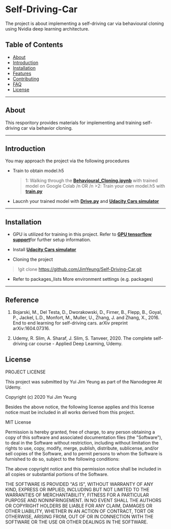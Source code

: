 # Self-Driving-Car
 The project is about implementing a self-driving car via behavioural cloning using Nvidia deep learning architecture.

## Table of Contents
- [About](#about)
- [Introduction](#introduction)
- [Installation](#installation)
- [Features](#features)
- [Contributing](#contributing)
- [FAQ](#faq)
- [License](#license)
---
## About
This resporitory provides materials for implementing and training self-driving car via behavior cloning.

---
## Introduction
You may approach the project via the following procedures
- Train to obtain model.h5
    >1: Walking through the <a href="https://github.com/JimYeung/Self-Driving-Car/tree/main/docs" target="_blank">**Behavioural_Cloning.ipynb**</a> with trained model on Google Colab
    /n OR
    /n >2: Train your own model.h5 with <a href="https://github.com/JimYeung/Self-Driving-Car/blob/main/train.py" target="_blank">**train.py**</a> 
- Laucnh your trained model with <a href="https://github.com/JimYeung/Self-Driving-Car/blob/main/Drive.py" target="_blank">**Drive.py**</a> and <a href="https://github.com/udacity/self-driving-car-sim/" target="_blank">**Udacity Cars simulator**</a>

---
## Installation
- GPU is utilized for training in this project. Refer to <a href="https://www.tensorflow.org/install/gpu/" target="_blank">**GPU tensorflow support**</a>for further setup information. 

- Install <a href="https://github.com/udacity/self-driving-car-sim/" target="_blank">**Udacity Cars simulator**</a>

- Cloning the project 
> !git clone https://github.com/JimYeung/Self-Driving-Car.git

- Refer to packages_lists More environment settings (e.g. packages)
---

## Reference
1. Bojarski, M., Del Testa, D., Dworakowski, D., Firner, B., Flepp, B., Goyal, P., Jackel, L.D., Monfort, M., Muller, U., Zhang, J. and Zhang, X., 2016. End to end learning for self-driving cars. arXiv preprint arXiv:1604.07316.

2. Udemy, R. Slim, A. Sharaf, J. Slim, S. Tanveer, 2020. The complete self-driving car course - Applied Deep Learning, Udemy.

## License
PROJECT LICENSE

This project was submitted by Yui Jim Yeung as part of the Nanodegree At Udemy.

Copyright (c) 2020 Yui Jim Yeung

Besides the above notice, the following license applies and this license notice
must be included in all works derived from this project.

MIT License

Permission is hereby granted, free of charge, to any person obtaining a copy
of this software and associated documentation files (the "Software"), to deal
in the Software without restriction, including without limitation the rights
to use, copy, modify, merge, publish, distribute, sublicense, and/or sell
copies of the Software, and to permit persons to whom the Software is
furnished to do so, subject to the following conditions:

The above copyright notice and this permission notice shall be included in all
copies or substantial portions of the Software.

THE SOFTWARE IS PROVIDED "AS IS", WITHOUT WARRANTY OF ANY KIND, EXPRESS OR
IMPLIED, INCLUDING BUT NOT LIMITED TO THE WARRANTIES OF MERCHANTABILITY,
FITNESS FOR A PARTICULAR PURPOSE AND NONINFRINGEMENT. IN NO EVENT SHALL THE
AUTHORS OR COPYRIGHT HOLDERS BE LIABLE FOR ANY CLAIM, DAMAGES OR OTHER
LIABILITY, WHETHER IN AN ACTION OF CONTRACT, TORT OR OTHERWISE, ARISING FROM,
OUT OF OR IN CONNECTION WITH THE SOFTWARE OR THE USE OR OTHER DEALINGS IN THE
SOFTWARE.
